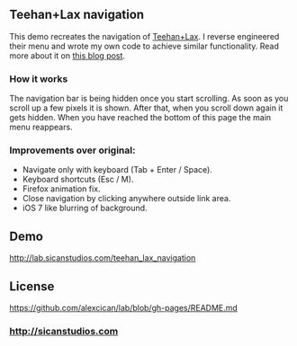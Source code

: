 ## Teehan+Lax navigation
This demo recreates the navigation of [Teehan+Lax](http://www.teehanlax.com). I reverse engineered their menu and wrote my own code to achieve similar functionality. Read more about it on [this blog post]().

### How it works
The navigation bar is being hidden once you start scrolling. As soon as you scroll up a few pixels it is shown. After that, when you scroll down again it gets hidden. When you have reached the bottom of this page the main menu reappears.

### Improvements over original:
* Navigate only with keyboard (Tab + Enter / Space).
* Keyboard shortcuts (Esc / M).
* Firefox animation fix.
* Close navigation by clicking anywhere outside link area.
* iOS 7 like blurring of background.

## Demo
http://lab.sicanstudios.com/teehan_lax_navigation

## License
https://github.com/alexcican/lab/blob/gh-pages/README.md

### http://sicanstudios.com